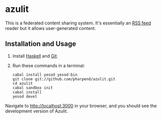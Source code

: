 # azulit

This is a federated content sharing system. It's essentially an
[RSS feed][1] reader but it allows user-generated content.

## Installation and Usage

1.  Install [Haskell][2] and [Git][3].
2.  Run these commands in a terminal:

        cabal install yesod yesod-bin
        git clone git://github.com/pharpend/azulit.git
        cd azulit
        cabal sandbox init
        cabal install
        yesod devel

Navigate to <http://localhost:3000> in your browser, and you should see
the development version of Azulit.

[1]: https://en.wikipedia.org/wiki/Rss
[2]: https://github.com/bitemyapp/learnhaskell/blob/master/install.md
[3]: https://git-scm.com/book/en/v2/Getting-Started-Installing-Git
